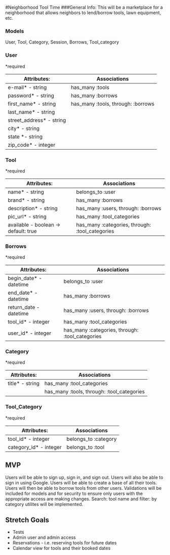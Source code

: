 #Neighborhood Tool Time
###General Info:
This will be a marketplace for a neighborhood that allows neighbors to lend/borrow tools, lawn equipment, etc.

### Models

User, Tool, Category, Session, Borrows, Tool_category

### User

\*required

| **Attributes:**           | **Associations**                   |
| ------------------------- | ---------------------------------- |
| e-mail\* - string         | has_many :tools                    |
| password\* - string       | has_many :borrows                  |
| first_name\* - string     | has_many :tools, through: :borrows |
| last_name\* - string      |                                    |
| street_address\* - string |                                    |
| city\* - string           |                                    |
| state \*- string          |                                    |
| zip_code\* - integer      |                                    |

### Tool

\*required

| **Attributes:**                      | **Associations**                                |
| ------------------------------------ | ----------------------------------------------- |
| name\* - string                      | belongs_to :user                                |
| brand\* - string                     | has_many :borrows                               |
| description\* - string               | has_many :users, through: :borrows              |
| pic_url\* - string                   | has_many :tool_categories                       |
| available - boolean -> default: true | has_many :categories, through: :tool_categories |

### Borrows

\*required

| **Attributes:**         | **Associations**                                |
| ----------------------- | ----------------------------------------------- |
| begin_date\* - datetime | belongs_to :user                                |
| end_date\* - datetime   | has_many :borrows                               |
| return_date - datetime  | has_many :users, through: :borrows              |
| tool_id\* - integer     | has_many :tool_categories                       |
| user_id\* - integer     | has_many :categories, through: :tool_categories |

### Category

\*required

| **Attributes:**  | **Associations**                           |
| ---------------- | ------------------------------------------ |
| title\* - string | has_many :tool_categories                  |
|                  | has_many :tools, through: :tool_categories |

### Tool_Category

\*required

| **Attributes:**         | **Associations**     |
| ----------------------- | -------------------- |
| tool_id\* - integer     | belongs_to :category |
| category_id\* - integer | belongs_to :tool     |

## MVP

Users will be able to sign up, sign in, and sign out. Users will also be able to sign in using Google. Users will be able to create a base of all their tools. Users will then be able to borrow tools from other users. Validations will be included for models and for security to ensure only users with the appropriate access are making changes. Search: tool name and filter: by category utilites will be implemented.

## Stretch Goals

- Tests
- Admin user and admin access
- Reservations - i.e. reserving tools for future dates
- Calendar view for tools and their booked dates
